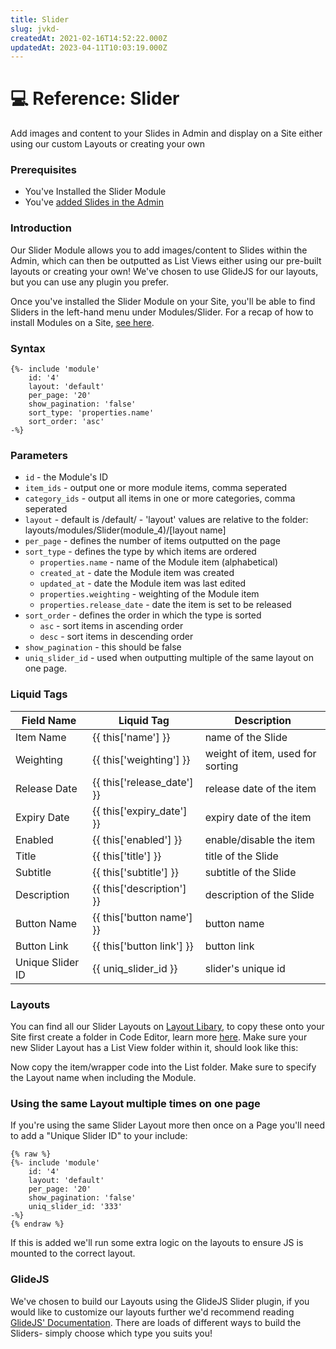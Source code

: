 ```yaml
---
title: Slider
slug: jvkd-
createdAt: 2021-02-16T14:52:22.000Z
updatedAt: 2023-04-11T10:03:19.000Z
---
```


# 💻 Reference: Slider

Add images and content to your Slides in Admin and display on a Site either using our custom Layouts or creating your own

### Prerequisites

* You've Installed the Slider Module
* You've [added Slides in the Admin](https://help.siteglide.com/article/131-modules-getting-started#2-creating-and-editing-an-item)

### Introduction

Our Slider Module allows you to add images/content to Slides within the Admin, which can then be outputted as List Views either using our pre-built layouts or creating your own! We've chosen to use GlideJS for our layouts, but you can use any plugin you prefer.

Once you've installed the Slider Module on your Site, you'll be able to find Sliders in the left-hand menu under Modules/Slider. For a recap of how to install Modules on a Site, [see here](https://help.siteglide.com/article/131-modules-getting-started#2-installing-modules).

### Syntax

```liquid
{%- include 'module'
    id: '4'
    layout: 'default'
    per_page: '20'
    show_pagination: 'false'
    sort_type: 'properties.name'
    sort_order: 'asc' 
-%}

```

### Parameters

* `id` - the Module's ID
* `item_ids` - output one or more module items, comma seperated
* `category_ids` - output all items in one or more categories, comma seperated
* `layout` - default is /default/ - 'layout' values are relative to the folder: layouts/modules/Slider(module\_4)/\[layout name]
* `per_page` - defines the number of items outputted on the page
* `sort_type` - defines the type by which items are ordered
  * `properties.name` - name of the Module item (alphabetical)
  * `created_at` - date the Module item was created
  * `updated_at` - date the Module item was last edited
  * `properties.weighting` - weighting of the Module item
  * `properties.release_date` - date the item is set to be released
* `sort_order` - defines the order in which the type is sorted
  * `asc` - sort items in ascending order
  * `desc` - sort items in descending order
* `show_pagination` - this should be false
* `uniq_slider_id` - used when outputting multiple of the same layout on one page.

### Liquid Tags

| **Field Name**   | **Liquid Tag**                 | **Description**                  |
| ---------------- | ------------------------------ | -------------------------------- |
| Item Name        | \{{ this\['name'] \}}          | name of the Slide                |
| Weighting        | \{{ this\['weighting'] \}}     | weight of item, used for sorting |
| Release Date     | \{{ this\['release\_date'] \}} | release date of the item         |
| Expiry Date      | \{{ this\['expiry\_date'] \}}  | expiry date of the item          |
| Enabled          | \{{ this\['enabled'] \}}       | enable/disable the item          |
| Title            | \{{ this\['title'] \}}         | title of the Slide               |
| Subtitle         | \{{ this\['subtitle'] \}}      | subtitle of the Slide            |
| Description      | \{{ this\['description'] \}}   | description of the Slide         |
| Button Name      | \{{ this\['button name'] \}}   | button name                      |
| Button Link      | \{{ this\['button link'] \}}   | button link                      |
| Unique Slider ID | \{{ uniq\_slider\_id \}}       | slider's unique id               |

### Layouts

You can find all our Slider Layouts on [Layout Libary](https://studio.siteglide.com/layouts), to copy these onto your Site first create a folder in Code Editor, learn more [here](https://help.siteglide.com/article/214-code-editor-getting-started). Make sure your new Slider Layout has a List View folder within it, should look like this:

<!-- ![](https://downloads.intercomcdn.com/i/o/229068073/48df7e0feff380586d9f59ac/image.png) -->

Now copy the item/wrapper code into the List folder. Make sure to specify the Layout name when including the Module.

### Using the same Layout multiple times on one page

If you're using the same Slider Layout more then once on a Page you'll need to add a "Unique Slider ID" to your include:

```liquid
{% raw %}
{%- include 'module'
    id: '4'
    layout: 'default'
    per_page: '20'
    show_pagination: 'false'
    uniq_slider_id: '333' 
-%}
{% endraw %}
```

If this is added we'll run some extra logic on the layouts to ensure JS is mounted to the correct layout.

### GlideJS

We've chosen to build our Layouts using the GlideJS Slider plugin, if you would like to customize our layouts further we'd recommend reading [GlideJS' Documentation](https://glidejs.com/docs/). There are loads of different ways to build the Sliders- simply choose which type you suits you!
